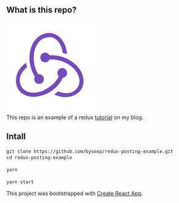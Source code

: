 ## What is this repo?
![redux](redux.png)  
  
This repo is an example of a redux [tutorial](https://byseop.netlify.com/redux-04/) on my blog.  
  

## Intall  
```
git clone https://github.com/byseop/redux-posting-example.git
cd redux-posting-example

yarn

yarn start
```
  
This project was bootstrapped with [Create React App](https://github.com/facebook/create-react-app).